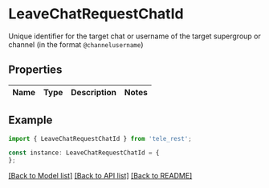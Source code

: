 # LeaveChatRequestChatId

Unique identifier for the target chat or username of the target supergroup or channel (in the format `@channelusername`)

## Properties

Name | Type | Description | Notes
------------ | ------------- | ------------- | -------------

## Example

```typescript
import { LeaveChatRequestChatId } from 'tele_rest';

const instance: LeaveChatRequestChatId = {
};
```

[[Back to Model list]](../README.md#documentation-for-models) [[Back to API list]](../README.md#documentation-for-api-endpoints) [[Back to README]](../README.md)
